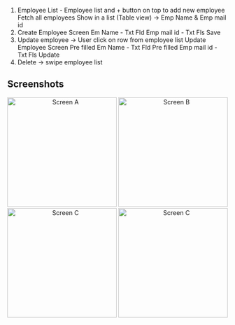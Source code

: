 1. Employee List - Employee list and + button on top to add new employee
    Fetch all employees
    Show in a list (Table view) -> Emp Name & Emp mail id
2. Create Employee Screen
    Em Name - Txt Fld
    Emp mail id - Txt Fls
    Save
3. Update employee -> User click on row from employee list
    Update Employee Screen
    Pre filled Em Name - Txt Fld
    Pre filled Emp mail id - Txt Fls
    Update
4. Delete -> swipe employee list


## Screenshots

<div align="center">
  <img src="https://github.com/Sumit4482/EmployeeCore_Data/assets/61246873/1adf4886-2c9e-48c5-9b42-2910bb2f10cc" alt="Screen A" width="250"/>
  <img src="https://github.com/Sumit4482/EmployeeCore_Data/assets/61246873/4aeb7ba6-466f-4ec4-a1c8-3fa8522b690a" alt="Screen B" width="250"/>
  <img src="https://github.com/Sumit4482/EmployeeCore_Data/assets/61246873/ca764cc3-86f0-42b9-8ee9-63c7105cab24" alt="Screen C" width="250"/>
  <img src="https://github.com/Sumit4482/EmployeeCore_Data/assets/61246873/935939f1-dcfa-4dfc-9b05-b1c33cac4e5d" alt="Screen C" width="250"/>
</div>


